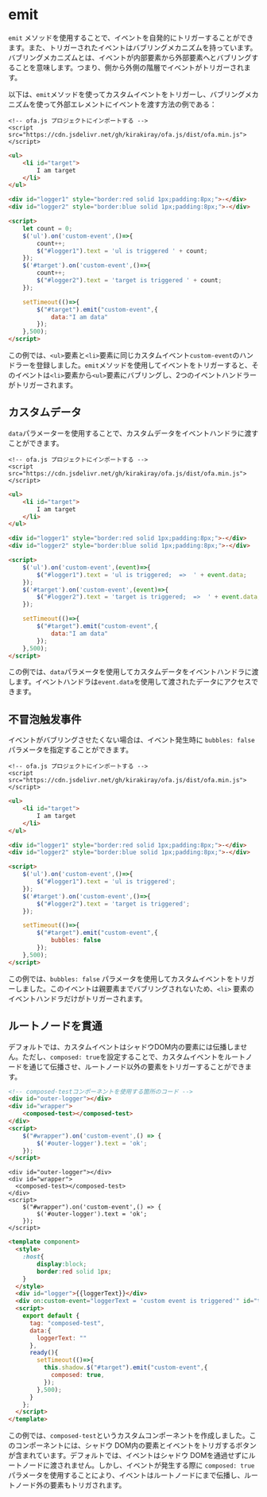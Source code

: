 # emit

`emit` メソッドを使用することで、イベントを自発的にトリガーすることができます。また、トリガーされたイベントはバブリングメカニズムを持っています。バブリングメカニズムとは、イベントが内部要素から外部要素へとバブリングすることを意味します。つまり、側から外側の階層でイベントがトリガーされます。

以下は、`emit`メソッドを使ってカスタムイベントをトリガーし、バブリングメカニズムを使って外部エレメントにイベントを渡す方法の例である：

<html-viewer>

```
<!-- ofa.js プロジェクトにインポートする -->
<script src="https://cdn.jsdelivr.net/gh/kirakiray/ofa.js/dist/ofa.min.js"></script>
```

```html
<ul>
    <li id="target">
        I am target
    </li>
</ul>

<div id="logger1" style="border:red solid 1px;padding:8px;">-</div>
<div id="logger2" style="border:blue solid 1px;padding:8px;">-</div>

<script>
    let count = 0;
    $('ul').on('custom-event',()=>{
        count++;
        $("#logger1").text = 'ul is triggered ' + count;
    });
    $('#target').on('custom-event',()=>{
        count++;
        $("#logger2").text = 'target is triggered ' + count;
    });

    setTimeout(()=>{
        $("#target").emit("custom-event",{
            data:"I am data"
        });
    },500);
</script>
```

</html-viewer>

この例では、`<ul>`要素と`<li>`要素に同じカスタムイベント`custom-event`のハンドラーを登録しました。`emit`メソッドを使用してイベントをトリガーすると、そのイベントは`<li>`要素から`<ul>`要素にバブリングし、2つのイベントハンドラーがトリガーされます。

## カスタムデータ

`data`パラメーターを使用することで、カスタムデータをイベントハンドラに渡すことができます。

<html-viewer>

```
<!-- ofa.js プロジェクトにインポートする -->
<script src="https://cdn.jsdelivr.net/gh/kirakiray/ofa.js/dist/ofa.min.js"></script>
```

```html
<ul>
    <li id="target">
        I am target
    </li>
</ul>

<div id="logger1" style="border:red solid 1px;padding:8px;">-</div>
<div id="logger2" style="border:blue solid 1px;padding:8px;">-</div>

<script>
    $('ul').on('custom-event',(event)=>{
        $("#logger1").text = 'ul is triggered;  =>  ' + event.data;
    });
    $('#target').on('custom-event',(event)=>{
        $("#logger2").text = 'target is triggered;  =>  ' + event.data;
    });

    setTimeout(()=>{
        $("#target").emit("custom-event",{
            data:"I am data"
        });
    },500);
</script>
```

</html-viewer>

この例では、`data`パラメータを使用してカスタムデータをイベントハンドラに渡します。イベントハンドラは`event.data`を使用して渡されたデータにアクセスできます。

## 不冒泡触发事件

イベントがバブリングさせたくない場合は、イベント発生時に `bubbles: false` パラメータを指定することができます。

<html-viewer>

```
<!-- ofa.js プロジェクトにインポートする -->
<script src="https://cdn.jsdelivr.net/gh/kirakiray/ofa.js/dist/ofa.min.js"></script>
```

```html
<ul>
    <li id="target">
        I am target
    </li>
</ul>

<div id="logger1" style="border:red solid 1px;padding:8px;">-</div>
<div id="logger2" style="border:blue solid 1px;padding:8px;">-</div>

<script>
    $('ul').on('custom-event',()=>{
        $("#logger1").text = 'ul is triggered';
    });
    $('#target').on('custom-event',()=>{
        $("#logger2").text = 'target is triggered';
    });

    setTimeout(()=>{
        $("#target").emit("custom-event",{
            bubbles: false
        });
    },500);
</script>
```

</html-viewer>

この例では、`bubbles: false` パラメータを使用してカスタムイベントをトリガーしました。このイベントは親要素までバブリングされないため、`<li>` 要素のイベントハンドラだけがトリガーされます。

## ルートノードを貫通

デフォルトでは、カスタムイベントはシャドウDOM内の要素には伝播しません。ただし、`composed: true`を設定することで、カスタムイベントをルートノードを通じて伝播させ、ルートノード以外の要素をトリガーすることができます。

```html
<!-- composed-testコンポーネントを使用する箇所のコード -->
<div id="outer-logger"></div>
<div id="wrapper">
    <composed-test></composed-test>
</div>
<script>
    $("#wrapper").on('custom-event',() => {
        $('#outer-logger').text = 'ok';
    });
</script>
```

<comp-viewer comp-name="composed-test">

```
<div id="outer-logger"></div>
<div id="wrapper">
  <composed-test></composed-test>
</div>
<script>
    $("#wrapper").on('custom-event',() => {
        $('#outer-logger').text = 'ok';
    });
</script>
```

```html
<template component>
  <style>
    :host{
        display:block;
        border:red solid 1px;
    }
  </style>  
  <div id="logger">{{loggerText}}</div>
  <div on:custom-event="loggerText = 'custom event is triggered'" id="target"></div>
  <script>
    export default {
      tag: "composed-test",
      data:{
        loggerText: ""
      },
      ready(){
        setTimeout(()=>{
          this.shadow.$("#target").emit("custom-event",{
            composed: true,
          });
        },500);
      }
    };
  </script>
</template>
```

</comp-viewer>

この例では、`composed-test`というカスタムコンポーネントを作成しました。このコンポーネントには、シャドウ DOM内の要素とイベントをトリガするボタンが含まれています。デフォルトでは、イベントはシャドウ DOMを通過せずにルートノードに渡されません。しかし、イベントが発生する際に `composed: true` パラメータを使用することにより、イベントはルートノードにまで伝播し、ルートノード外の要素もトリガされます。